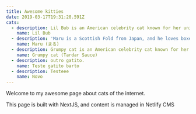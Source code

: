 ```yaml
---
title: Awesome kitties
date: 2019-03-17T19:31:20.591Z
cats:
  - description: Lil Bub is an American celebrity cat known for her unique appearance.
    name: Lil Bub
  - description: 'Maru is a Scottish Fold from Japan, and he loves boxes.'
    name: Maru (まる)
  - description: Grumpy cat is an American celebrity cat known for her grumpy appearance.
    name: Grumpy cat (Tardar Sauce)
  - description: outro gatito.
    name: Teste gatito barto
  - description: Testeee
    name: Novo
---
```

Welcome to my awesome page about cats of the internet.

This page is built with NextJS, and content is managed in Netlify CMS
